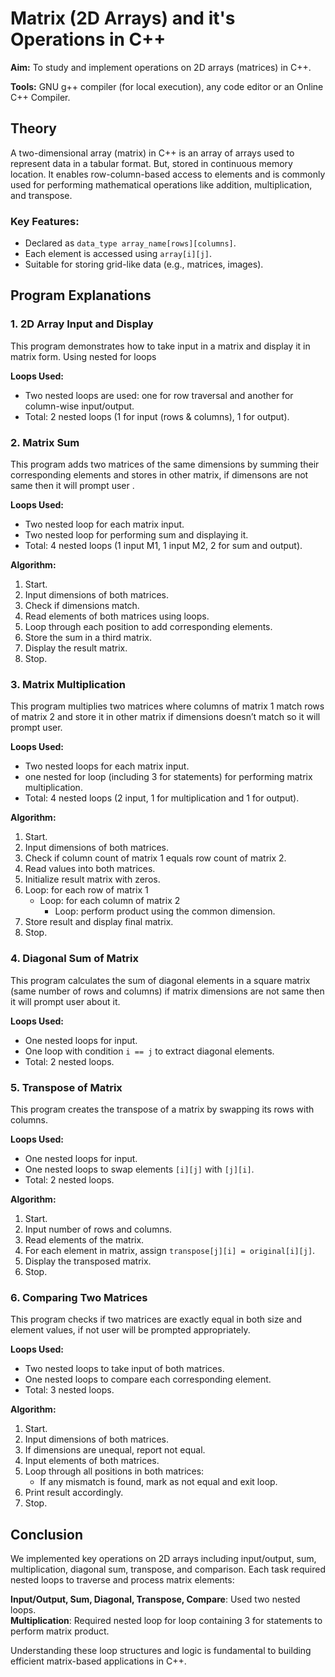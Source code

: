 # Matrix (2D Arrays) and it's Operations in C++

**Aim:** To study and implement operations on 2D arrays (matrices) in C++.  

**Tools:** GNU g++ compiler (for local execution), any code editor or an Online C++ Compiler.

## Theory

A two-dimensional array (matrix) in C++ is an array of arrays used to represent data in a tabular format. But, stored in continuous memory location. It enables row-column-based access to elements and is commonly used for performing mathematical operations like addition, multiplication, and transpose.

### Key Features:
- Declared as `data_type array_name[rows][columns]`.
- Each element is accessed using `array[i][j]`.
- Suitable for storing grid-like data (e.g., matrices, images).



## Program Explanations

### 1. 2D Array Input and Display

This program demonstrates how to take input in a matrix and display it in matrix form.
Using nested for loops

**Loops Used:**
- Two nested loops are used: one for row traversal and another for column-wise input/output.
- Total: 2 nested loops (1 for input (rows & columns), 1 for output).


### 2. Matrix Sum

This program adds two matrices of the same dimensions by summing their corresponding elements and stores in other matrix, if dimensons are not same then it will prompt user .

**Loops Used:**
- Two nested loop for each matrix input.
- Two nested loop for performing sum and displaying it.
- Total: 4 nested loops (1 input M1, 1 input M2, 2 for sum and output).

**Algorithm:**
1. Start.  
2. Input dimensions of both matrices.  
3. Check if dimensions match.  
4. Read elements of both matrices using loops.  
5. Loop through each position to add corresponding elements.  
6. Store the sum in a third matrix.  
7. Display the result matrix.  
8. Stop.



### 3. Matrix Multiplication

This program multiplies two matrices where columns of matrix 1 match rows of matrix 2 and store it in other matrix if dimensions doesn’t match so it will prompt user.

**Loops Used:**
- Two nested loops for each matrix input.
- one nested for loop (including 3 for statements) for performing matrix multiplication.
- Total: 4 nested loops (2 input, 1 for multiplication and 1 for output).

**Algorithm:**
1. Start.  
2. Input dimensions of both matrices.  
3. Check if column count of matrix 1 equals row count of matrix 2.  
4. Read values into both matrices.  
5. Initialize result matrix with zeros.  
6. Loop: for each row of matrix 1  
   - Loop: for each column of matrix 2  
     - Loop: perform product using the common dimension.  
7. Store result and display final matrix.  
8. Stop.



### 4. Diagonal Sum of Matrix

This program calculates the sum of diagonal elements in a square matrix (same number of rows and columns) if matrix dimensions are not same  then it will prompt user about it.

**Loops Used:**
- One nested loops for input.
- One loop with condition `i == j` to extract diagonal elements.
- Total: 2 nested loops.


### 5. Transpose of Matrix

This program creates the transpose of a matrix by swapping its rows with columns.

**Loops Used:**
- One nested loops for input.
- One nested loops to swap elements `[i][j]` with `[j][i]`.
- Total: 2 nested loops.

**Algorithm:**
1. Start.  
2. Input number of rows and columns.  
3. Read elements of the matrix.  
4. For each element in matrix, assign `transpose[j][i] = original[i][j]`.  
5. Display the transposed matrix.  
6. Stop.



### 6. Comparing Two Matrices

This program checks if two matrices are exactly equal in both size and element values, if not user will be prompted appropriately.

**Loops Used:**
- Two nested loops to take input of both matrices.
- One nested loops to compare each corresponding element.
- Total: 3 nested loops.

**Algorithm:**
1. Start.  
2. Input dimensions of both matrices.  
3. If dimensions are unequal, report not equal.  
4. Input elements of both matrices.  
5. Loop through all positions in both matrices:  
   - If any mismatch is found, mark as not equal and exit loop.  
6. Print result accordingly.  
7. Stop.



## Conclusion

We implemented key operations on 2D arrays including input/output, sum, multiplication, diagonal sum, transpose, and comparison. Each task required nested loops to traverse and process matrix elements:

**Input/Output, Sum, Diagonal, Transpose, Compare**: Used two nested loops.                             
**Multiplication**: Required nested loop for loop containing 3 for statements to perform matrix  product.                        
                                                      
Understanding these loop structures and logic is fundamental to building efficient matrix-based applications in C++.

